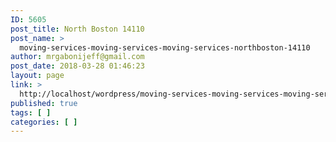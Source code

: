 ```yaml
---
ID: 5605
post_title: North Boston 14110
post_name: >
  moving-services-moving-services-moving-services-northboston-14110
author: mrgabonijeff@gmail.com
post_date: 2018-03-28 01:46:23
layout: page
link: >
  http://localhost/wordpress/moving-services-moving-services-moving-services-northboston-14110/
published: true
tags: [ ]
categories: [ ]
---
```

